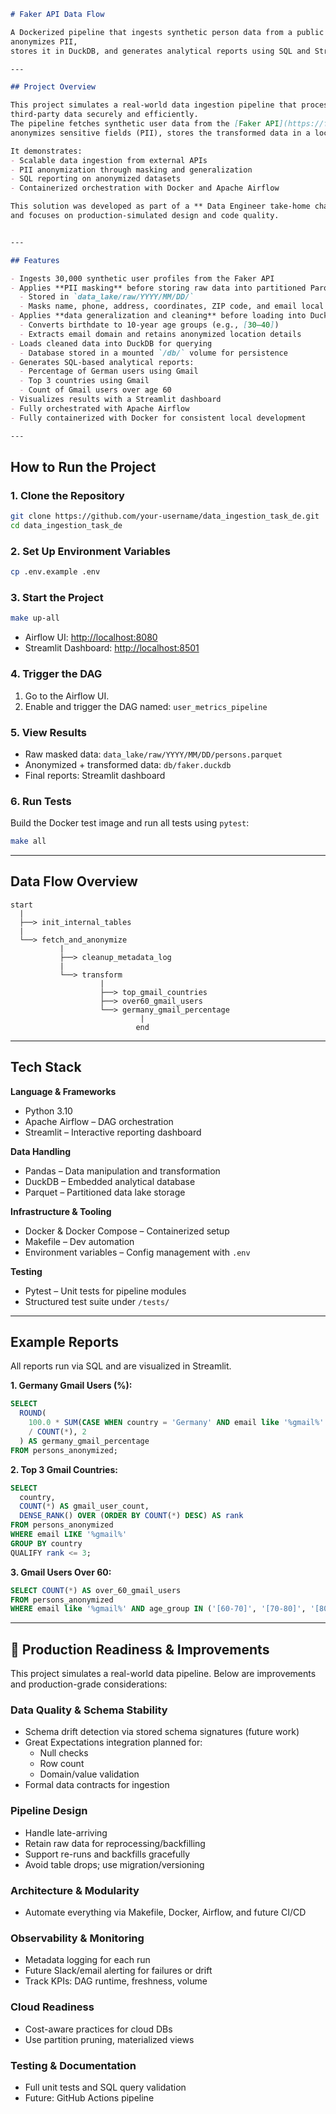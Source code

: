 ```markdown
# Faker API Data Flow

A Dockerized pipeline that ingests synthetic person data from a public API,
anonymizes PII,
stores it in DuckDB, and generates analytical reports using SQL and Streamlit.

---

## Project Overview

This project simulates a real-world data ingestion pipeline that processes external
third-party data securely and efficiently.
The pipeline fetches synthetic user data from the [Faker API](https://fakerapi.it/),
anonymizes sensitive fields (PII), stores the transformed data in a local DuckDB database, and generates SQL-based reports for analytical insights.

It demonstrates:
- Scalable data ingestion from external APIs
- PII anonymization through masking and generalization
- SQL reporting on anonymized datasets
- Containerized orchestration with Docker and Apache Airflow

This solution was developed as part of a ** Data Engineer take-home challenge **
and focuses on production-simulated design and code quality.


---

## Features

- Ingests 30,000 synthetic user profiles from the Faker API
- Applies **PII masking** before storing raw data into partitioned Parquet files
  - Stored in `data_lake/raw/YYYY/MM/DD/`
  - Masks name, phone, address, coordinates, ZIP code, and email local part
- Applies **data generalization and cleaning** before loading into DuckDB
  - Converts birthdate to 10-year age groups (e.g., [30–40])
  - Extracts email domain and retains anonymized location details
- Loads cleaned data into DuckDB for querying
  - Database stored in a mounted `/db/` volume for persistence
- Generates SQL-based analytical reports:
  - Percentage of German users using Gmail
  - Top 3 countries using Gmail
  - Count of Gmail users over age 60
- Visualizes results with a Streamlit dashboard
- Fully orchestrated with Apache Airflow
- Fully containerized with Docker for consistent local development

---
````


## How to Run the Project

### 1. Clone the Repository

```bash
git clone https://github.com/your-username/data_ingestion_task_de.git
cd data_ingestion_task_de
```

### 2. Set Up Environment Variables

```bash
cp .env.example .env
```

### 3. Start the Project

```bash
make up-all
```

* Airflow UI: [http://localhost:8080](http://localhost:8080)
* Streamlit Dashboard: [http://localhost:8501](http://localhost:8501)

### 4. Trigger the DAG

1. Go to the Airflow UI.
2. Enable and trigger the DAG named: `user_metrics_pipeline`

### 5. View Results

* Raw masked data: `data_lake/raw/YYYY/MM/DD/persons.parquet`
* Anonymized + transformed data: `db/faker.duckdb`
* Final reports: Streamlit dashboard

### 6. Run Tests
Build the Docker test image and run all tests using `pytest`:

```bash
make all
```

---

## Data Flow Overview

```
start
  |
  ├──> init_internal_tables
  |
  └──> fetch_and_anonymize
           |
           ├──> cleanup_metadata_log
           |
           └──> transform
                    |
                    ├──> top_gmail_countries
                    ├──> over60_gmail_users
                    └──> germany_gmail_percentage
                             |
                            end
```

---

## Tech Stack

**Language & Frameworks**

* Python 3.10
* Apache Airflow – DAG orchestration
* Streamlit – Interactive reporting dashboard

**Data Handling**

* Pandas – Data manipulation and transformation
* DuckDB – Embedded analytical database
* Parquet – Partitioned data lake storage

**Infrastructure & Tooling**

* Docker & Docker Compose – Containerized setup
* Makefile – Dev automation
* Environment variables – Config management with `.env`

**Testing**

* Pytest – Unit tests for pipeline modules
* Structured test suite under `/tests/`

---

## Example Reports

All reports run via SQL and are visualized in Streamlit.

**1. Germany Gmail Users (%):**

```sql
SELECT
  ROUND(
    100.0 * SUM(CASE WHEN country = 'Germany' AND email like '%gmail%' THEN 1 ELSE 0 END) 
    / COUNT(*), 2
  ) AS germany_gmail_percentage
FROM persons_anonymized;
```

**2. Top 3 Gmail Countries:**

```sql
SELECT
  country,
  COUNT(*) AS gmail_user_count,
  DENSE_RANK() OVER (ORDER BY COUNT(*) DESC) AS rank
FROM persons_anonymized
WHERE email LIKE '%gmail%'
GROUP BY country
QUALIFY rank <= 3;
```

**3. Gmail Users Over 60:**

```sql
SELECT COUNT(*) AS over_60_gmail_users
FROM persons_anonymized
WHERE email like '%gmail%' AND age_group IN ('[60-70]', '[70-80]', '[80-90]', '[90-100]');
```

---

## 🚀 Production Readiness & Improvements

This project simulates a real-world data pipeline. Below are improvements and production-grade considerations:

### Data Quality & Schema Stability

* Schema drift detection via stored schema signatures (future work)
* Great Expectations integration planned for:
  * Null checks
  * Row count 
  * Domain/value validation
* Formal data contracts for ingestion

### Pipeline Design

* Handle late-arriving
* Retain raw data for reprocessing/backfilling
* Support re-runs and backfills gracefully
* Avoid table drops; use migration/versioning

### Architecture & Modularity

* Automate everything via Makefile, Docker, Airflow, and future CI/CD

### Observability & Monitoring

* Metadata logging for each run
* Future Slack/email alerting for failures or drift
* Track KPIs: DAG runtime, freshness, volume

### Cloud Readiness

* Cost-aware practices for cloud DBs
* Use partition pruning, materialized views

### Testing & Documentation

* Full unit tests and SQL query validation
* Future: GitHub Actions pipeline

```
